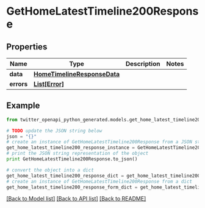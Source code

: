 # GetHomeLatestTimeline200Response


## Properties

Name | Type | Description | Notes
------------ | ------------- | ------------- | -------------
**data** | [**HomeTimelineResponseData**](HomeTimelineResponseData.md) |  | 
**errors** | [**List[Error]**](Error.md) |  | 

## Example

```python
from twitter_openapi_python_generated.models.get_home_latest_timeline200_response import GetHomeLatestTimeline200Response

# TODO update the JSON string below
json = "{}"
# create an instance of GetHomeLatestTimeline200Response from a JSON string
get_home_latest_timeline200_response_instance = GetHomeLatestTimeline200Response.from_json(json)
# print the JSON string representation of the object
print GetHomeLatestTimeline200Response.to_json()

# convert the object into a dict
get_home_latest_timeline200_response_dict = get_home_latest_timeline200_response_instance.to_dict()
# create an instance of GetHomeLatestTimeline200Response from a dict
get_home_latest_timeline200_response_form_dict = get_home_latest_timeline200_response.from_dict(get_home_latest_timeline200_response_dict)
```
[[Back to Model list]](../README.md#documentation-for-models) [[Back to API list]](../README.md#documentation-for-api-endpoints) [[Back to README]](../README.md)


